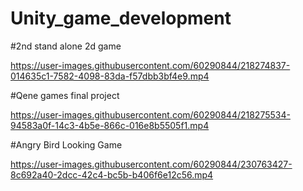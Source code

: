 # Unity_game_development

#2nd stand alone 2d game

https://user-images.githubusercontent.com/60290844/218274837-014635c1-7582-4098-83da-f57dbb3bf4e9.mp4

#Qene games final project

https://user-images.githubusercontent.com/60290844/218275534-94583a0f-14c3-4b5e-866c-016e8b5505f1.mp4

#Angry Bird Looking Game

https://user-images.githubusercontent.com/60290844/230763427-8c692a40-2dcc-42c4-bc5b-b406f6e12c56.mp4



